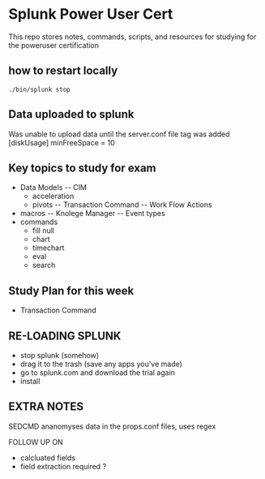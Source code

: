 # Splunk Power User Cert
This repo stores notes, commands, scripts, and resources for studying for the poweruser certification

## how to restart locally
`./bin/splunk stop`

## Data uploaded to splunk
Was unable to upload data until the server.conf file tag was added
[diskUsage]
minFreeSpace = 10


## Key topics to study for exam
- Data Models
    -- CIM
    - acceleration
    - pivots
-- Transaction Command
-- Work Flow Actions
- macros
-- Knolege Manager
-- Event types
- commands
     - fill null
     - chart
     - timechart
     - eval
     - search

## Study Plan for this week
- Transaction Command 


## RE-LOADING SPLUNK
- stop splunk (somehow)
- drag it to the trash (save any apps you've made)
- go to splunk.com and download the trial again
- install 


## EXTRA NOTES
SEDCMD ananomyses data in the props.conf files, uses regex

FOLLOW UP ON 
- calcluated fields
- field extraction required ?
